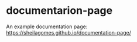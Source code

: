 # documentarion-page
An example documentation page: https://sheilagomes.github.io/documentation-page/
